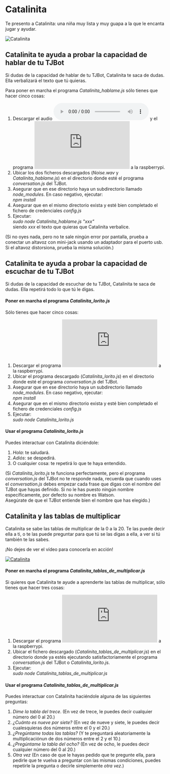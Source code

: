 # Catalinita
Te presento a Catalinita: una niña muy lista y muy guapa a la que le encanta jugar y ayudar.

![Catalinita](https://github.com/watsonvaclase/Propuestas/blob/master/Catalinita/Catalinita.png)
<br>

## Catalinita te ayuda a probar la capacidad de hablar de tu TJBot
Si dudas de la capacidad de hablar de tu TJBot, Catalinita te saca de dudas. Ella verbalizará el texto que tú quieras.

Para poner en marcha el programa _Catalinita\_hablame.js_ sólo tienes que hacer cinco cosas:
1) Descargar el audio ![Noise.wav](https://github.com/watsonvaclase/Catalinita/blob/master/Catalinita/Noise.wav) y el programa ![Catalinita_hablame.js](https://github.com/watsonvaclase/Catalinita/blob/master/Catalinita/Catalinita_hablame.js) a la raspberrypi.
2) Ubicar los dos ficheros descargados (_Noise.wav_ y _Catalinita\_hablame.js_) en el directorio donde esté el programa _conversation.js_ del TJBot.
3) Asegurar que en ese directorio haya un subdirectorio llamado _node\_modules_. En caso negativo, ejecutar: <br>
_npm install_
4) Asegurar que en el mismo directorio exista y esté bien completado el fichero de credenciales _config.js_ 
5) Ejecutar: <br>
_sudo node Catalinita\_hablame.js "xxx"_ <br>
siendo _xxx_ el texto que quieras que Catalinita verbalice. <br>

(Si no oyes nada, pero no te sale ningún error por pantalla, prueba a conectar un altavoz con mini-jack usando un adaptador para el puerto usb. <br>
Si el altavoz distorsiona, prueba la misma solución.)<br>

## Catalinita te ayuda a probar la capacidad de escuchar de tu TJBot
Si dudas de la capacidad de escuchar de tu TJBot, Catalinita te saca de dudas. Ella repetirá todo lo que tú le digas.

#### Poner en marcha el programa _Catalinita\_lorito.js_
Sólo tienes que hacer cinco cosas:
1) Descargar el programa ![Catalinita_lorito.js](https://github.com/watsonvaclase/Propuestas/blob/master/Catalinita/Catalinita_lorito.js) a la raspberrypi.
2) Ubicar el programa descargado (_Catalinita\_lorito.js_) en el directorio donde esté el programa _conversation.js_ del TJBot.
3) Asegurar que en ese directorio haya un subdirectorio llamado _node\_modules_. En caso negativo, ejecutar: <br>
_npm install_
4) Asegurar que en el mismo directorio exista y esté bien completado el fichero de credenciales _config.js_ 
5) Ejecutar: <br>
_sudo node Catalinita\_lorito.js_

#### Usar el programa _Catalinita\_lorito.js_
Puedes interactuar con Catalinita diciéndole:
1) _Hola_: te saludará.
2) _Adiós_: se despedirá.
3) O cualquier cosa: te repetirá lo que te haya entendido. <br>

(Si _Catalinita\_lorito.js_ te funciona perfectamente, pero el programa _conversation.js_ del TJBot no te responde nada, recuerda que cuando uses el _conversation.js_ debes empezar cada frase que digas con el nombre del TJBot que hayas definido. Si no le has puesto ningún nombre específicamente, por defecto su nombre es Watson.<br>
Asegúrate de que el TJBot entiende bien el nombre que has elegido.)<br>

## Catalinita y las tablas de multiplicar
Catalinita se sabe las tablas de multiplicar de la 0 a la 20. Te las puede decir ella a ti, o te las puede preguntar para que tú se las digas a ella, a ver si tú también te las sabes.

¡No dejes de ver el vídeo para conocerla en acción!

[![Catalinita](https://github.com/watsonvaclase/Propuestas/blob/master/Catalinita/Catalinita_video.png)](https://ibm.ent.box.com/file/464860317152)

#### Poner en marcha el programa _Catalinita\_tablas\_de\_multiplicar.js_
Si quieres que Catalinita te ayude a aprenderte las tablas de multiplicar, sólo tienes que hacer tres cosas:
1) Descargar el programa ![Catalinita_tablas_de_multiplicar.js](https://github.com/watsonvaclase/Catalinita/blob/master/Catalinita/Catalinita_tablas_de_multiplicar.js) a la raspberrypi.
2) Ubicar el fichero descargado (_Catalinita\_tablas\_de\_multiplicar.js_) en el directorio donde ya estés ejecutando satisfactoriamente el programa _conversation.js_ del TJBot o _Catalinita\_lorito.js_.
3) Ejecutar: <br>
_sudo node Catalinita\_tablas\_de\_multiplicar.js_

#### Usar el programa _Catalinita\_tablas\_de\_multiplicar.js_
Puedes interactuar con Catalinita haciéndole alguna de las siguientes preguntas:
1) _Dime la tabla del trece_. (En vez de trece, le puedes decir cualquier número del 0 al 20.) 
2) _¿Cuánto es nueve por siete?_ (En vez de nueve y siete, le puedes decir cualesquieras dos números entre el 0 y el 20.)
3) _¿Pregúntame todas las tablas?_ (Y te preguntará aleatoriamente la multiplicaciónun de dos números entre el 2 y el 10.)
4) _¿Pregúntame la tabla del ocho?_ (En vez de ocho, le puedes decir cualquier número del 0 al 20.)
5) _Otra vez_ (En caso de que le hayas pedido que te pregunte ella, para pedirle que te vuelva a preguntar con las mismas condiciones, puedes repetirle la pregunta o decirle simplemente _otra vez_.)
